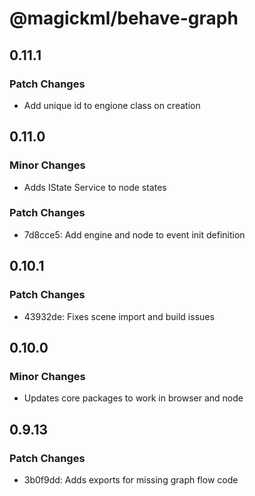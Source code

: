 # @magickml/behave-graph

## 0.11.1

### Patch Changes

- Add unique id to engione class on creation

## 0.11.0

### Minor Changes

- Adds IState Service to node states

### Patch Changes

- 7d8cce5: Add engine and node to event init definition

## 0.10.1

### Patch Changes

- 43932de: Fixes scene import and build issues

## 0.10.0

### Minor Changes

- Updates core packages to work in browser and node

## 0.9.13

### Patch Changes

- 3b0f9dd: Adds exports for missing graph flow code
